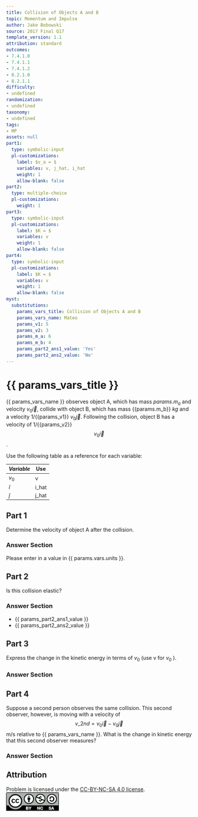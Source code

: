 ```yaml
---
title: Collision of Objects A and B
topic: Momentum and Impulse
author: Jake Bobowski
source: 2017 Final Q17
template_version: 1.1
attribution: standard
outcomes:
- 7.4.1.0
- 7.4.1.1
- 7.4.1.2
- 8.2.1.0
- 8.2.1.1
difficulty:
- undefined
randomization:
- undefined
taxonomy:
- undefined
tags:
- MP
assets: null
part1:
  type: symbolic-input
  pl-customizations:
    label: $v_a = $
    variables: v, j_hat, i_hat
    weight: 1
    allow-blank: false
part2:
  type: multiple-choice
  pl-customizations:
    weight: 1
part3:
  type: symbolic-input
  pl-customizations:
    label: $K = $
    variables: v
    weight: 1
    allow-blank: false
part4:
  type: symbolic-input
  pl-customizations:
    label: $K = $
    variables: v
    weight: 1
    allow-blank: false
myst:
  substitutions:
    params_vars_title: Collision of Objects A and B
    params_vars_name: Mateo
    params_v1: 5
    params_v2: 3
    params_m_a: 6
    params_m_b: 4
    params_part2_ans1_value: 'Yes'
    params_part2_ans2_value: 'No'
---
```

# {{ params_vars_title }}
{{ params_vars_name }} observes object A, which has mass ${{params.m_a}}$ and velocity $v_0 \vec{i}$, collide with object B, which has mass {{params.m_b}} $kg$ and a velocity  1/{{params_v1}} $v_0 \vec{j}$.
Following the collision, object B has a velocity of 1/{{params_v2}} $$v_0 \vec{i}$$.

Use the following table as a reference for each variable:

| $Variable$ | Use   |
|----------|-------|
| $v_0$  | v  |
| $\hat{i}$ | i_hat |
| $\hat{j}$ | j_hat |

## Part 1

Determine the velocity of object A after the collision.

### Answer Section

Please enter in a value in {{ params.vars.units }}.

## Part 2

Is this collision elastic?

### Answer Section

- {{ params_part2_ans1_value }}
- {{ params_part2_ans2_value }}

## Part 3

Express the change in the kinetic energy in terms of $v_0$ (use v for $v_0$ ).

### Answer Section

## Part 4

Suppose a second person observes the same collision.
This second observer, however, is moving with a velocity of $$v\_{2nd} = v_0 \vec{i} - v_0 \vec{j}$$ m/s relative to {{ params_vars_name }}.
What is the change in kinetic energy that this second observer measures?

### Answer Section

## Attribution

Problem is licensed under the [CC-BY-NC-SA 4.0 license](https://creativecommons.org/licenses/by-nc-sa/4.0/).<br> ![The Creative Commons 4.0 license requiring attribution-BY, non-commercial-NC, and share-alike-SA license.](https://raw.githubusercontent.com/firasm/bits/master/by-nc-sa.png)